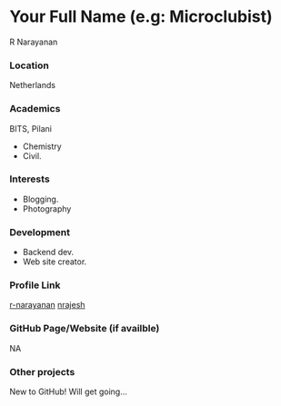 # Your Full Name (e.g: Microclubist)
R Narayanan

### Location
Netherlands

### Academics
BITS, Pilani
- Chemistry
- Civil.

### Interests
- Blogging.
- Photography

### Development
- Backend dev.
- Web site creator.

### Profile Link
[r-narayanan](https://github.com/r-narayana)
[nrajesh](https://linkedin.com/in/nrajesh)

### GitHub Page/Website (if availble)
NA

### Other projects
New to GitHub! Will get going...
